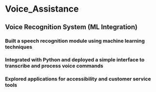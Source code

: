 # Voice_Assistance
## Voice Recognition System (ML Integration)

### Built a speech recognition module using machine learning techniques

### Integrated with Python and deployed a simple interface to transcribe and process voice commands

### Explored applications for accessibility and customer service tools
